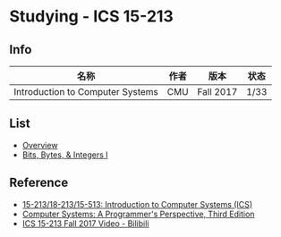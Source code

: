 # Studying - ICS 15-213

## Info

名称 | 作者 | 版本 | 状态
--- | --- | --- | ---
Introduction to Computer Systems | CMU | Fall 2017 | 1/33

## List

- [Overview](01-overview)
- [Bits, Bytes, & Integers I](02-bits_bytes_integer_i)

## Reference

- [15-213/18-213/15-513: Introduction to Computer Systems (ICS)](http://www.cs.cmu.edu/afs/cs/academic/class/15213-f17/www/index.html)
- [Computer Systems: A Programmer's Perspective, Third Edition](http://csapp.cs.cmu.edu/)
- [ICS 15-213 Fall 2017 Video - Bilibili](https://www.bilibili.com/video/av20304787)